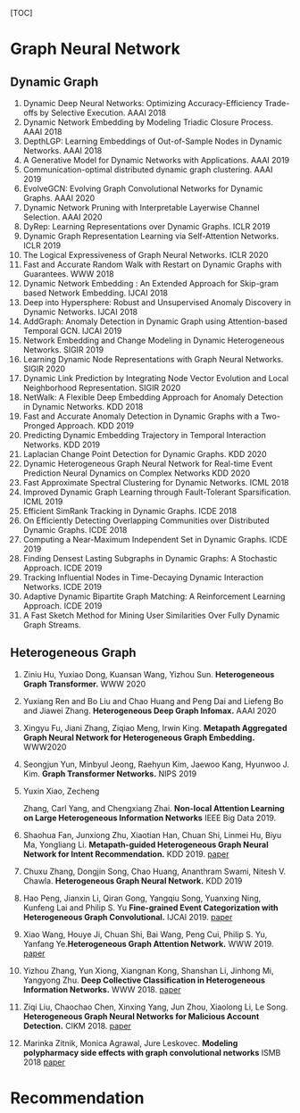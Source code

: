 

[TOC]

# Graph Neural Network

## Dynamic Graph

1. Dynamic Deep Neural Networks: Optimizing Accuracy-Efficiency Trade-offs by Selective Execution. AAAI 2018
2. Dynamic Network Embedding by Modeling Triadic Closure Process. AAAI 2018
3. DepthLGP: Learning Embeddings of Out-of-Sample Nodes in Dynamic Networks. AAAI 2018
4. A Generative Model for Dynamic Networks with Applications. AAAI 2019
5. Communication-optimal distributed dynamic graph clustering. AAAI 2019
6. EvolveGCN: Evolving Graph Convolutional Networks for Dynamic Graphs. AAAI 2020
7. Dynamic Network Pruning with Interpretable Layerwise Channel Selection. AAAI 2020
8. DyRep: Learning Representations over Dynamic Graphs. ICLR 2019
9. Dynamic Graph Representation Learning via Self-Attention Networks. ICLR 2019
10. The Logical Expressiveness of Graph Neural Networks. ICLR 2020 
11. Fast and Accurate Random Walk with Restart on Dynamic Graphs with Guarantees. WWW 2018
12. Dynamic Network Embedding : An Extended Approach for Skip-gram based Network Embedding. IJCAI 2018
13. Deep into Hypersphere: Robust and Unsupervised Anomaly Discovery in Dynamic Networks. IJCAI 2018
14. AddGraph: Anomaly Detection in Dynamic Graph using Attention-based Temporal GCN. IJCAI 2019
15. Network Embedding and Change Modeling in Dynamic Heterogeneous Networks. SIGIR 2019
16. Learning Dynamic Node Representations with Graph Neural Networks. SIGIR 2020
17. Dynamic Link Prediction by Integrating Node Vector Evolution and Local Neighborhood Representation. SIGIR 2020
18. NetWalk: A Flexible Deep Embedding Approach for Anomaly Detection in Dynamic Networks. KDD 2018
19. Fast and Accurate Anomaly Detection in Dynamic Graphs with a Two-Pronged Approach. KDD 2019
20. Predicting Dynamic Embedding Trajectory in Temporal Interaction Networks. KDD 2019
21. Laplacian Change Point Detection for Dynamic Graphs. KDD 2020
22. Dynamic Heterogeneous Graph Neural Network for Real-time Event Prediction
    Neural Dynamics on Complex Networks KDD 2020
23. Fast Approximate Spectral Clustering for Dynamic Networks. ICML 2018
24. Improved Dynamic Graph Learning through Fault-Tolerant Sparsification. ICML 2019
25. Efficient SimRank Tracking in Dynamic Graphs. ICDE 2018
26. On Efficiently Detecting Overlapping Communities over Distributed Dynamic Graphs. ICDE 2018
27. Computing a Near-Maximum Independent Set in Dynamic Graphs. ICDE 2019
28. Finding Densest Lasting Subgraphs in Dynamic Graphs: A Stochastic Approach. ICDE 2019
29. Tracking Influential Nodes in Time-Decaying Dynamic Interaction Networks. ICDE 2019
30. Adaptive Dynamic Bipartite Graph Matching: A Reinforcement Learning Approach. ICDE 2019
31. A Fast Sketch Method for Mining User Similarities Over Fully Dynamic Graph Streams. 

## Heterogeneous Graph 

1. Ziniu Hu, Yuxiao Dong, Kuansan Wang, Yizhou Sun. **Heterogeneous Graph Transformer.** WWW 2020

2. Yuxiang Ren and Bo Liu and Chao Huang and Peng Dai and Liefeng Bo and Jiawei Zhang. **Heterogeneous Deep Graph Infomax.** AAAI 2020

3. Xingyu Fu, Jiani Zhang, Ziqiao Meng, Irwin King. **Metapath Aggregated Graph Neural Network for Heterogeneous Graph Embedding.** WWW2020

4. Seongjun Yun, Minbyul Jeong, Raehyun Kim, Jaewoo Kang, Hyunwoo J. Kim. **Graph Transformer Networks.** NIPS 2019

5. Yuxin Xiao, Zecheng

   Zhang, Carl Yang, and Chengxiang Zhai. **Non-local Attention Learning on Large Heterogeneous Information Networks** IEEE Big Data 2019.

6. Shaohua Fan, Junxiong Zhu, Xiaotian Han, Chuan Shi, Linmei Hu, Biyu Ma, Yongliang Li. **Metapath-guided Heterogeneous Graph Neural Network for Intent Recommendation.** KDD 2019. [paper](https://dl.acm.org/citation.cfm?id=3330673)

7. Chuxu Zhang, Dongjin Song, Chao Huang, Ananthram Swami, Nitesh V. Chawla. **Heterogeneous Graph Neural Network.** KDD 2019

8. Hao Peng, Jianxin Li, Qiran Gong, Yangqiu Song, Yuanxing Ning, Kunfeng Lai  and Philip S. Yu **Fine-grained Event Categorization with Heterogeneous Graph Convolutional.** IJCAI 2019. [paper](https://arxiv.org/abs/1906.04580)

9. Xiao Wang, Houye Ji, Chuan Shi, Bai Wang, Peng Cui, Philip S. Yu, Yanfang Ye.**Heterogeneous Graph Attention Network.** WWW 2019. [paper](https://github.com/Jhy1993/HAN)

10. Yizhou Zhang, Yun Xiong, Xiangnan Kong, Shanshan Li, Jinhong Mi, Yangyong Zhu. **Deep Collective Classification in Heterogeneous Information Networks.** WWW 2018. [paper](https://dl.acm.org/citation.cfm?id=3186106)

11. Ziqi Liu, Chaochao Chen, Xinxing Yang, Jun Zhou, Xiaolong Li, Le Song. **Heterogeneous Graph Neural Networks for Malicious Account Detection.** CIKM 2018.   [paper](https://dl.acm.org/citation.cfm?id=3272010)

12. Marinka Zitnik, Monica Agrawal, Jure Leskovec. **Modeling polypharmacy side effects with graph convolutional networks** ISMB 2018 [paper](https://arxiv.org/abs/1802.00543 )





# Recommendation


